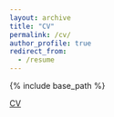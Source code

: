 ```yaml
---
layout: archive
title: "CV"
permalink: /cv/
author_profile: true
redirect_from:
  - /resume
---
```


{% include base_path %}

[CV](/files/CV2.pdf)
